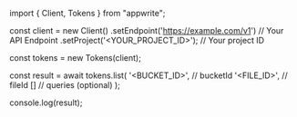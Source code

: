 import { Client, Tokens } from "appwrite";

const client = new Client()
    .setEndpoint('https://example.com/v1') // Your API Endpoint
    .setProject('<YOUR_PROJECT_ID>'); // Your project ID

const tokens = new Tokens(client);

const result = await tokens.list(
    '<BUCKET_ID>', // bucketId
    '<FILE_ID>', // fileId
    [] // queries (optional)
);

console.log(result);
